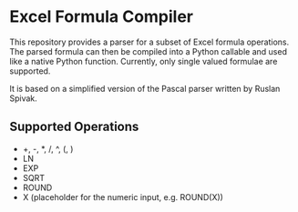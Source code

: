 # Excel Formula Compiler

This repository provides a parser for a subset of Excel formula operations. The parsed formula can then be compiled into a Python callable and used like a native Python function. Currently, only single valued formulae are supported.

It is based on a simplified version of the Pascal parser written by Ruslan Spivak.

## Supported Operations

* +, -, *, /, ^, (, )
* LN
* EXP
* SQRT
* ROUND
* X (placeholder for the numeric input, e.g. ROUND(X))
